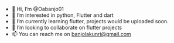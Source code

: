 - 👋 Hi, I’m @Oabanjo01
- 👀 I’m interested in python, Flutter and dart
- 🌱 I’m currently learning flutter, projects would be uploaded soon.
- 💞️ I’m looking to collaborate on flutter projects
- 📫 You can reach me on banjolakunri@gmail.com

<!---
Oabanjo01/Oabanjo01 is a ✨ special ✨ repository because its `README.md` (this file) appears on your GitHub profile.
You can click the Preview link to take a look at your changes.
--->
